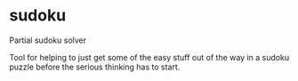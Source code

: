 # sudoku
Partial sudoku solver

Tool for helping to just get some of the easy stuff out of the way in a sudoku puzzle before the serious thinking has to start.

